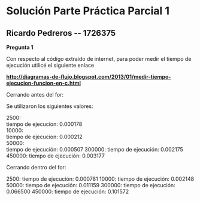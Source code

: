 # Solución Parte Práctica Parcial 1
## Ricardo Pedreros -- 1726375

**Pregunta 1**

Con respecto al código extraído de internet, para poder medir el tiempo de ejecución utilicé el siguiente enlace

__http://diagramas-de-flujo.blogspot.com/2013/01/medir-tiempo-ejecucion-funcion-en-c.html__

Cerrando antes del for:

Se utilizaron los siguientes valores:

2500:   
	tiempo de ejecucion: 0.000178  
10000:  
	tiempo de ejecucion: 0.000212  
50000:  
        tiempo de ejecución: 0.000507
300000:
	tiempo de ejecución: 0.002175
450000:
	tiempo de ejecución: 0.003177


Cerrando dentro del for:

2500:
	tiempo de ejecución: 0.000781
10000:
	tiempo de ejecución: 0.002148
50000:
	tiempo de ejecución: 0.011159
300000:
	tiempo de ejecución: 0.066500
450000:
	tiempo de ejecución: 0.101572
